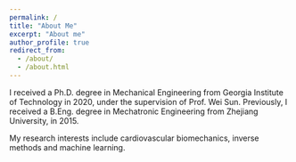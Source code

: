 ```yaml
---
permalink: /
title: "About Me"
excerpt: "About me"
author_profile: true
redirect_from: 
  - /about/
  - /about.html
---
```


I received a Ph.D. degree in Mechanical Engineering from Georgia Institute of Technology in 2020, under the supervision of Prof. Wei Sun. Previously, I received a B.Eng. degree in Mechatronic Engineering from Zhejiang University, in 2015.

My research interests include cardiovascular biomechanics, inverse methods and machine learning.

